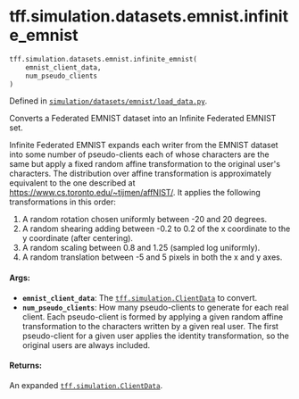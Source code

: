 <div itemscope itemtype="http://developers.google.com/ReferenceObject">
<meta itemprop="name" content="tff.simulation.datasets.emnist.infinite_emnist" />
<meta itemprop="path" content="Stable" />
</div>

# tff.simulation.datasets.emnist.infinite_emnist

``` python
tff.simulation.datasets.emnist.infinite_emnist(
    emnist_client_data,
    num_pseudo_clients
)
```



Defined in [`simulation/datasets/emnist/load_data.py`](http://github.com/tensorflow/federated/tree/master/tensorflow_federated/python/simulation/datasets/emnist/load_data.py).

<!-- Placeholder for "Used in" -->

Converts a Federated EMNIST dataset into an Infinite Federated EMNIST set.

Infinite Federated EMNIST expands each writer from the EMNIST dataset into
some number of pseudo-clients each of whose characters are the same but apply
a fixed random affine transformation to the original user's characters. The
distribution over affine transformation is approximately equivalent to the one
described at https://www.cs.toronto.edu/~tijmen/affNIST/. It applies the
following transformations in this order:

  1. A random rotation chosen uniformly between -20 and 20 degrees.
  2. A random shearing adding between -0.2 to 0.2 of the x coordinate to the
     y coordinate (after centering).
  3. A random scaling between 0.8 and 1.25 (sampled log uniformly).
  4. A random translation between -5 and 5 pixels in both the x and y axes.

#### Args:

* <b>`emnist_client_data`</b>: The <a href="../../../../tff/simulation/ClientData.md"><code>tff.simulation.ClientData</code></a> to convert.
* <b>`num_pseudo_clients`</b>: How many pseudo-clients to generate for each real
    client. Each pseudo-client is formed by applying a given random affine
    transformation to the characters written by a given real user. The first
    pseudo-client for a given user applies the identity transformation, so the
    original users are always included.


#### Returns:

An expanded <a href="../../../../tff/simulation/ClientData.md"><code>tff.simulation.ClientData</code></a>.